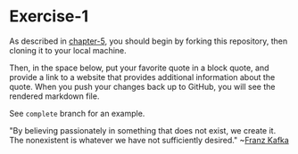 # Exercise-1

As described in [chapter-5](https://info201-s17.github.io/book/introduction-to-git-and-github.html), you should begin by forking this repository, then cloning it to your local machine.

Then, in the space below, put your favorite quote in a block quote, and provide a link to a website that provides additional information about the quote. When you push your changes back up to GitHub, you will see the rendered markdown file.

See `complete` branch for an example.

"By believing passionately in something that does not exist, we create it.  The nonexistent is whatever we have not sufficiently desired." ~[Franz Kafka](https://en.wikipedia.org/wiki/Franz_Kafka)
